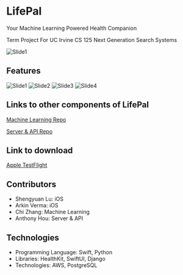 # LifePal

Your Machine Learning Powered Health Companion

Term Project For UC Irvine CS 125 Next Generation Search Systems 

![Slide1](https://github.com/shengyuan-lu/LifePal/assets/70995597/484ff489-288f-42f8-974c-87ff1c9f80e4)


## Features
![Slide1](https://github.com/shengyuan-lu/LifePal/assets/70995597/be74e3e5-4a2c-43f0-8e23-26b9fc7eceec)
![Slide2](https://github.com/shengyuan-lu/LifePal/assets/70995597/3c00d43d-1acf-4ee9-8195-883f951945b0)
![Slide3](https://github.com/shengyuan-lu/LifePal/assets/70995597/164b15a8-5906-483d-b17d-b6320b151e37)
![Slide4](https://github.com/shengyuan-lu/LifePal/assets/70995597/c2259917-775c-4912-bb3c-e66f7d8bf736)

## Links to other components of LifePal
[Machine Learning Repo](https://github.com/Somdit/LifePal_Backend)

[Server & API Repo](https://github.com/thoonuy/LifePalBackend)

## Link to download
[Apple TestFlight](https://testflight.apple.com/join/Rky0c3kW)

## Contributors
- Shengyuan Lu: iOS
- Arkin Verma: iOS
- Chi Zhang: Machine Learning
- Anthony Hou: Server & API

## Technologies
- Programming Language: Swift, Python
- Libraries: HealthKit, SwiftUI, Django
- Technologies: AWS, PostgreSQL
